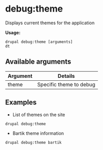 # debug:theme
Displays current themes for the application

**Usage:**
```
drupal debug:theme [arguments]
dt
```

## Available arguments
Argument | Details
---------|-------------
theme | Specific theme to debug

## Examples
* List of themes on the site
```
drupal debug:theme
```
* Bartik theme information
```
drupal debug:theme bartik
```
